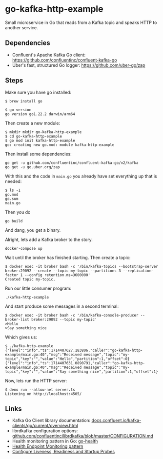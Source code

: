 # go-kafka-http-example

Small microservice in Go that reads from a Kafka topic and speaks HTTP to
another service.

## Dependencies

- Confluent's Apache Kafka Go client:
  <https://github.com/confluentinc/confluent-kafka-go>
- Uber's fast, structured Go logger: <https://github.com/uber-go/zap>

## Steps

Make sure you have go installed:

    $ brew install go

    $ go version
    go version go1.22.2 darwin/arm64

Then create a new module:

    $ mkdir mkdir go-kafka-http-example
    $ cd go-kafka-http-example
    $ go mod init kafka-http-example
    go: creating new go.mod: module kafka-http-example

Then install some dependencies:

    go get -u github.com/confluentinc/confluent-kafka-go/v2/kafka
    go get -u go.uber.org/zap

With this and the code in `main.go` you already have set everything up that is
needed:

    $ ls -1
    go.mod
    go.sum
    main.go

Then you do

    go build

And dang, you get a binary.

Alright, lets add a Kafka broker to the story.

    docker-compose up

Wait until the broker has finished starting. Then create a topic:

    $ docker exec -it broker bash -c '/bin/kafka-topics --bootstrap-server broker:29092 --create --topic my-topic --partitions 3 --replication-factor 1 --config retention.ms=3600000'
    Created topic my-topic.

Run our little consumer program:

    ./kafka-http-example

And start produce some messages in a second terminal:

    $ docker exec -it broker bash -c '/bin/kafka-console-producer --broker-list broker:29092 --topic my-topic'
    >Hello
    >Say something nice

Which gives us:

    $ ./kafka-http-example
    {"level":"info","ts":1714407627.183806,"caller":"go-kafka-http-example/main.go:40","msg":"Received message","topic":"my-topic","key":"","value":"Hello","partition":1,"offset":0}
    {"level":"info","ts":1714407631.0890791,"caller":"go-kafka-http-example/main.go:40","msg":"Received message","topic":"my-topic","key":"","value":"Say something nice","partition":1,"offset":1}

Now, lets run the HTTP server:

    $ deno run --allow-net server.ts
    Listening on http://localhost:4505/

## Links

- Kafka Go Client library documentation:
  [docs.confluent.io/kafka-clients/go/current/overview.html](https://docs.confluent.io/kafka-clients/go/current/overview.html)
- librdkafka configuration options:
  [github.com/confluentinc/librdkafka/blob/master/CONFIGURATION.md](https://github.com/confluentinc/librdkafka/blob/master/CONFIGURATION.md)
- Health monitoring pattern in Go: [go-health](https://github.com/alexfalkowski/go-health?tab=readme-ov-file)
- [Health Endpoint Monitoring pattern](https://learn.microsoft.com/en-us/azure/architecture/patterns/health-endpoint-monitoring)
- [Configure Liveness, Readiness and Startup Probes](https://kubernetes.io/docs/tasks/configure-pod-container/configure-liveness-readiness-startup-probes/)
